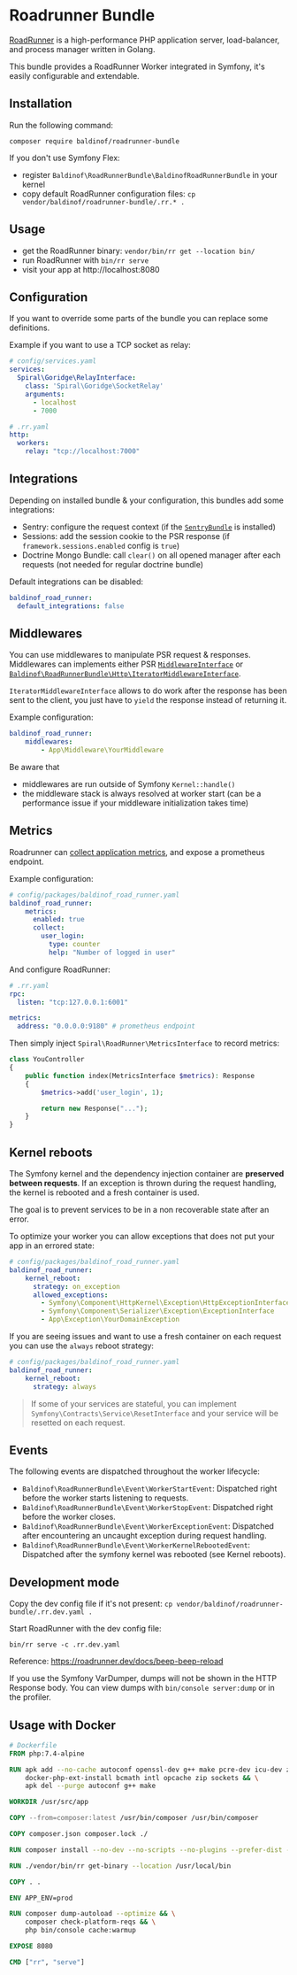 # Roadrunner Bundle

[RoadRunner](https://roadrunner.dev/) is a high-performance PHP application server, load-balancer, and process manager written in Golang.

This bundle provides a RoadRunner Worker integrated in Symfony, it's easily configurable and extendable.

## Installation

Run the following command:

```
composer require baldinof/roadrunner-bundle
```

If you don't use Symfony Flex:
- register `Baldinof\RoadRunnerBundle\BaldinofRoadRunnerBundle` in your kernel
- copy default RoadRunner configuration files: `cp vendor/baldinof/roadrunner-bundle/.rr.* .`

## Usage

- get the RoadRunner binary: `vendor/bin/rr get --location bin/`
- run RoadRunner with `bin/rr serve`
- visit your app at http://localhost:8080

## Configuration

If you want to override some parts of the bundle you can replace some definitions.

Example if you want to use a TCP socket as relay:

```yaml
# config/services.yaml
services:
  Spiral\Goridge\RelayInterface:
    class: 'Spiral\Goridge\SocketRelay'
    arguments:
      - localhost
      - 7000
```

```yaml
# .rr.yaml
http:
  workers:
    relay: "tcp://localhost:7000"
```

## Integrations

Depending on installed bundle & your configuration, this bundles add some integrations:

- Sentry: configure the request context (if the [`SentryBundle`](https://github.com/getsentry/sentry-symfony) is installed)
- Sessions: add the session cookie to the PSR response (if `framework.sessions.enabled` config is `true`)
- Doctrine Mongo Bundle: call `clear()` on all opened manager after each requests (not needed for regular doctrine bundle)

Default integrations can be disabled:

```yaml
baldinof_road_runner:
  default_integrations: false
```

## Middlewares

You can use middlewares to manipulate PSR request & responses. Middlewares can implements either PSR [`MiddlewareInterface`](https://www.php-fig.org/psr/psr-15/#22-psrhttpservermiddlewareinterface)
or [`Baldinof\RoadRunnerBundle\Http\IteratorMiddlewareInterface`](./src/Http/IteratorMiddlewareInterface.php).

`IteratorMiddlewareInterface` allows to do work after the response has been sent to the client, you just have to `yield` the response instead of returning it.

Example configuration:

```yaml
baldinof_road_runner:
    middlewares:
        - App\Middleware\YourMiddleware
```

Be aware that
- middlewares are run outside of Symfony `Kernel::handle()`
- the middleware stack is always resolved at worker start (can be a performance issue if your middleware initialization takes time)

## Metrics
Roadrunner can [collect application metrics](https://roadrunner.dev/docs/beep-beep-metrics), and expose a prometheus endpoint. 


Example configuration:

```yaml
# config/packages/baldinof_road_runner.yaml
baldinof_road_runner:
    metrics:
      enabled: true
      collect:
        user_login:
          type: counter 
          help: "Number of logged in user"
```

And configure RoadRunner:

```yaml
# .rr.yaml
rpc:
  listen: "tcp:127.0.0.1:6001"

metrics:
  address: "0.0.0.0:9180" # prometheus endpoint
```

Then simply inject `Spiral\RoadRunner\MetricsInterface` to record metrics:

```php
class YouController
{
    public function index(MetricsInterface $metrics): Response
    {
        $metrics->add('user_login', 1);

        return new Response("...");
    }
}
```

## Kernel reboots

The Symfony kernel and the dependency injection container are **preserved between requests**. If an exception is thrown during the request handling, the kernel is rebooted and a fresh container is used.

The goal is to prevent services to be in a non recoverable state after an error.

To optimize your worker you can allow exceptions that does not put your app in an errored state:

```yaml
# config/packages/baldinof_road_runner.yaml
baldinof_road_runner:
    kernel_reboot:
      strategy: on_exception
      allowed_exceptions:
        - Symfony\Component\HttpKernel\Exception\HttpExceptionInterface
        - Symfony\Component\Serializer\Exception\ExceptionInterface
        - App\Exception\YourDomainException
```

If you are seeing issues and want to use a fresh container on each request you can use the `always` reboot strategy:

```yaml
# config/packages/baldinof_road_runner.yaml
baldinof_road_runner:
    kernel_reboot:
      strategy: always
```

> If some of your services are stateful, you can implement `Symfony\Contracts\Service\ResetInterface` and your service will be resetted on each request.

## Events

The following events are dispatched throughout the worker lifecycle:

- `Baldinof\RoadRunnerBundle\Event\WorkerStartEvent`: Dispatched right before the worker starts listening to requests.
- `Baldinof\RoadRunnerBundle\Event\WorkerStopEvent`: Dispatched right before the worker closes.
- `Baldinof\RoadRunnerBundle\Event\WorkerExceptionEvent`: Dispatched after encountering an uncaught exception during request handling.
- `Baldinof\RoadRunnerBundle\Event\WorkerKernelRebootedEvent`: Dispatched after the symfony kernel was rebooted (see Kernel reboots).

## Development mode

Copy the dev config file if it's not present: `cp vendor/baldinof/roadrunner-bundle/.rr.dev.yaml .`

Start RoadRunner with the dev config file:

```
bin/rr serve -c .rr.dev.yaml
```

Reference: https://roadrunner.dev/docs/beep-beep-reload

If you use the Symfony VarDumper, dumps will not be shown in the HTTP Response body. You can view dumps with `bin/console server:dump` or in the profiler.

## Usage with Docker

```Dockerfile
# Dockerfile
FROM php:7.4-alpine

RUN apk add --no-cache autoconf openssl-dev g++ make pcre-dev icu-dev zlib-dev libzip-dev && \
    docker-php-ext-install bcmath intl opcache zip sockets && \
    apk del --purge autoconf g++ make

WORKDIR /usr/src/app

COPY --from=composer:latest /usr/bin/composer /usr/bin/composer

COPY composer.json composer.lock ./

RUN composer install --no-dev --no-scripts --no-plugins --prefer-dist --no-progress --no-interaction

RUN ./vendor/bin/rr get-binary --location /usr/local/bin

COPY . .

ENV APP_ENV=prod

RUN composer dump-autoload --optimize && \
    composer check-platform-reqs && \
    php bin/console cache:warmup

EXPOSE 8080

CMD ["rr", "serve"]
```
